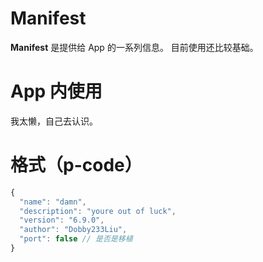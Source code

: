 # Manifest
**Manifest** 是提供给 App 的一系列信息。
目前使用还比较基础。
# App 内使用
我太懒，自己去认识。
# 格式（p-code）
```javascript
{
  "name": "damn",
  "description": "youre out of luck",
  "version": "6.9.0",
  "author": "Dobby233Liu",
  "port": false // 是否是移植
}
```
